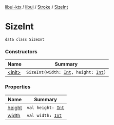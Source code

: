 [libui-ktx](../../../index.md) / [libui](../../index.md) / [Stroke](../index.md) / [SizeInt](./index.md)

# SizeInt

`data class SizeInt`

### Constructors

| Name | Summary |
|---|---|
| [&lt;init&gt;](-init-.md) | `SizeInt(width: `[`Int`](https://kotlinlang.org/api/latest/jvm/stdlib/kotlin/-int/index.html)`, height: `[`Int`](https://kotlinlang.org/api/latest/jvm/stdlib/kotlin/-int/index.html)`)` |

### Properties

| Name | Summary |
|---|---|
| [height](height.md) | `val height: `[`Int`](https://kotlinlang.org/api/latest/jvm/stdlib/kotlin/-int/index.html) |
| [width](width.md) | `val width: `[`Int`](https://kotlinlang.org/api/latest/jvm/stdlib/kotlin/-int/index.html) |
